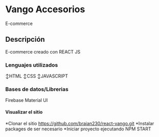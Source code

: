 # Vango Accesorios
E-commerce   

## Descripción
E-commerce creado con REACT JS


### Lenguajes utilizados
↕HTML
↕CSS
↕JAVASCRIPT

### Bases de datos/Librerias
Firebase
Material UI	

#### Visualizar el sitio
*Clonar el sitio  https://github.com/braian230/react-vango.git
*Instalar packages de ser necesario
*Iniciar proyecto ejecutando NPM START

### 



